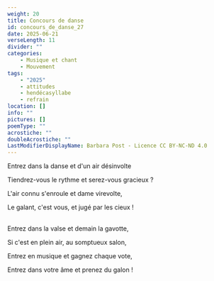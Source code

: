 ```yaml
---
weight: 20
title: Concours de danse
id: concours_de_danse_27
date: 2025-06-21
verseLength: 11
divider: ""
categories:
    - Musique et chant
    - Mouvement
tags:
    - "2025"
    - attitudes
    - hendécasyllabe
    - refrain
location: []
info: ""
pictures: []
poemType: ""
acrostiche: ""
doubleAcrostiche: ""
LastModifierDisplayName: Barbara Post - Licence CC BY-NC-ND 4.0
---
```

Entrez dans la danse et d'un air désinvolte

Tiendrez-vous le rythme et serez-vous gracieux ?

L'air connu s'enroule et dame virevolte,

Le galant, c'est vous, et jugé par les cieux !

 \
Entrez dans la valse et demain la gavotte,

Si c'est en plein air, au somptueux salon,

Entrez en musique et gagnez chaque vote,

Entrez dans votre âme et prenez du galon !
